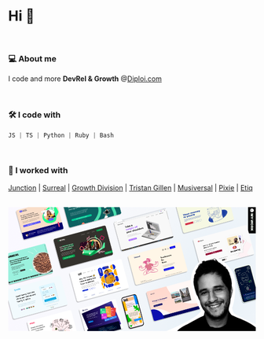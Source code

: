 # Hi 👋

</br>

### 💻 About me
I code and more
**DevRel & Growth** @[Diploi.com](https://diploi.com)

</br>

### 🛠 I code with
```javascript
JS | TS | Python | Ruby | Bash
```

</br>

### 🚀 I worked with
[Junction](https://www.hackjunction.com/) | [Surreal](https://eatsurreal.co.uk/) | [Growth Division](http://growth-division.com/) | [Tristan Gillen](https://www.tristangillen.com/) | [Musiversal](https://www.musiversal.com/) | [Pixie](https://www.usepixie.com/) | [Etiq](https://etiq.ai/)

</br>

<img src="./assets/img/wickathou-javi.png" alt="Showcasing the style of my work">
